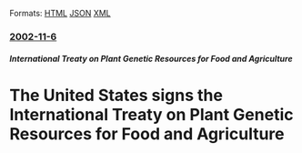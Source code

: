 
Formats: [HTML](/news/2002/11/6/the-united-states-signs-the-international-treaty-on-plant-genetic-resources-for-food-and-agriculture.html)  [JSON](/news/2002/11/6/the-united-states-signs-the-international-treaty-on-plant-genetic-resources-for-food-and-agriculture.json)  [XML](/news/2002/11/6/the-united-states-signs-the-international-treaty-on-plant-genetic-resources-for-food-and-agriculture.xml)  

### [2002-11-6](/news/2002/11/6/index.md)

##### International Treaty on Plant Genetic Resources for Food and Agriculture
#  The United States signs the International Treaty on Plant Genetic Resources for Food and Agriculture



